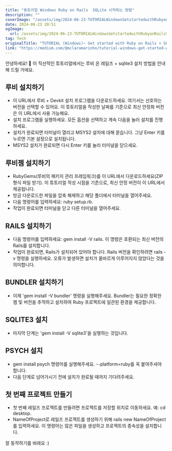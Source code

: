 ```yaml
---
title: "튜토리얼 Windows Ruby on Rails  SQLite 시작하는 방법"
description: ""
coverImage: "/assets/img/2024-06-23-TUTORIALWindowsGetstartedwithRubyonRailsSQLite_0.png"
date: 2024-06-23 20:51
ogImage:
  url: /assets/img/2024-06-23-TUTORIALWindowsGetstartedwithRubyonRailsSQLite_0.png
tag: Tech
originalTitle: "TUTORIAL (Windows)— Get started with Ruby on Rails + SQLite"
link: "https://medium.com/@mclaramarinho/tutorial-windows-get-started-with-ruby-on-rails-sqlite-2f85ff8721b0"
---
```


안녕하세요! 🙂 이 직선적인 튜토리얼에서는 루비 온 레일즈 + sqlite3 설치 방법을 안내해 드릴 거에요.

## 루비 설치하기

- 이 URL에서 루비 + Devkit 설치 프로그램을 다운로드하세요. 여기서는 선호하는 버전을 선택할 수 있어요. 이 튜토리얼을 작성한 날짜를 기준으로 최신 안정화 버전은 이 URL에서 사용 가능해요.
- 설치 프로그램을 실행하세요. 모든 옵션을 선택하고 계속 다음을 눌러 설치를 진행하세요.
- 설치가 완료되면 터미널이 열리고 MSYS2 설치에 대해 묻습니다. 그냥 Enter 키를 누르면 기본 설정으로 설치됩니다.
- MSYS2 설치가 완료되면 다시 Enter 키를 눌러 터미널을 닫으세요.

## 루비젬 설치하기

<div class="content-ad"></div>

- RubyGems(루비의 패키지 관리 프레임워크)를 이 URL에서 다운로드하세요(ZIP 형식 파일 받기). 이 튜토리얼 작성 시점을 기준으로, 최신 안정 버전이 이 URL에서 제공됩니다.
- 방금 다운로드한 파일을 압축 해제하고 해당 폴더에서 터미널을 열어주세요.
- 다음 명령어를 입력하세요: ruby setup.rb.
- 작업이 완료되면 터미널을 닫고 다른 터미널을 열어주세요.

## RAILS 설치하기

- 다음 명령어를 입력하세요: gem install -V rails. 이 명령은 호환되는 최신 버전의 Rails를 설치합니다.
- 작업이 완료되면, Rails가 설치되어 있어야 합니다. Rails 버전을 확인하려면 rails -v 명령을 실행하세요. 오류가 발생하면 설치가 올바르게 이루어지지 않았다는 것을 의미합니다.

## BUNDLER 설치하기

<div class="content-ad"></div>

- 이제 'gem install -V bundler' 명령을 실행해주세요. Bundler는 필요한 정확한 젬 및 버전을 추적하고 설치하여 Ruby 프로젝트에 일관된 환경을 제공합니다.

## SQLITE3 설치

- 마지막 단계는 'gem install -V sqlite3'을 실행하는 것입니다.

## PSYCH 설치

<div class="content-ad"></div>

- gem install psych 명령어를 실행해주세요. --platform=ruby를 꼭 붙여주셔야 합니다.
- 다음 단계로 넘어가시기 전에 설치가 완료될 때까지 기다려주세요.

## 첫 번째 프로젝트 만들기

- 첫 번째 레일즈 프로젝트를 만들려면 프로젝트를 저장할 위치로 이동하세요. 예: cd desktop.
- NameOfProject로 레일즈 프로젝트를 생성하기 위해 rails new NameOfProject를 입력하세요. 이 명령어는 많은 파일을 생성하고 프로젝트의 종속성을 설치합니다.

잘 동작하기를 바래요 :)
